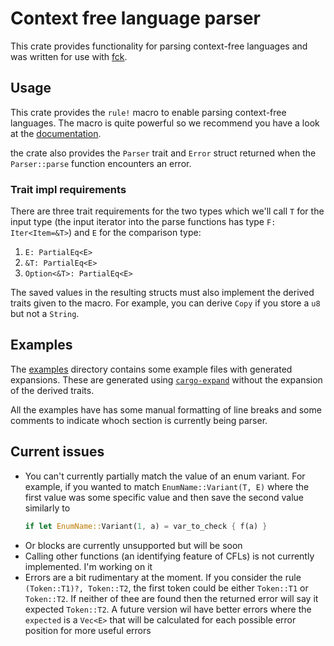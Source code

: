 # Context free language parser

This crate provides functionality for parsing context-free languages and was written for use with [fck](https://github.com/fck-language/fck).

## Usage

This crate provides the `rule!` macro to enable parsing context-free languages. The macro is quite powerful so we recommend you have a look at the [documentation](https://fck-language.com/cflp).

the crate also provides the `Parser` trait and `Error` struct returned when the `Parser::parse` function encounters an error.

### Trait impl requirements

There are three trait requirements for the two types which we'll call `T` for the input type (the input iterator into the parse functions has type `F: Iter<Item=&T>`) and `E` for the comparison type:
1. `E: PartialEq<E>`
2. `&T: PartialEq<E>`
3. `Option<&T>: PartialEq<E>`

The saved values in the resulting structs must also implement the derived traits given to the macro. For example, you can derive `Copy` if you store a `u8` but not a `String`.

## Examples

The [examples](examples) directory contains some example files with generated expansions. These are generated using [`cargo-expand`](https://crates.io/crates/cargo-expand) without the expansion of the derived traits.

All the examples have has some manual formatting of line breaks and some comments to indicate whoch section is currently being parser.

## Current issues

- You can't currently partially match the value of an enum variant. For example, if you wanted to match `EnumName::Variant(T, E)` where the first value was some specific value and then save the second value similarly to
  ```rust
  if let EnumName::Variant(1, a) = var_to_check { f(a) }
  ```
- Or blocks are currently unsupported but will be soon
- Calling other functions (an identifying feature of CFLs) is not currently implemented. I'm working on it
- Errors are a bit rudimentary at the moment. If you consider the rule `(Token::T1)?, Token::T2`, the first token could be either `Token::T1` or `Token::T2`. If neither of thee are found then the returned error will say it expected `Token::T2`. A future version wil have better errors where the `expected` is a `Vec<E>` that will be calculated for each possible error position for more useful errors 
